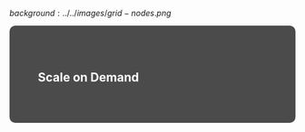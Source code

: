 $background:../../images/grid-nodes.png$

<div style="border-radius: 10px;background-color: rgba(0, 0, 0, 0.7); color: #fff; padding: 50px;">

## Scale on Demand

